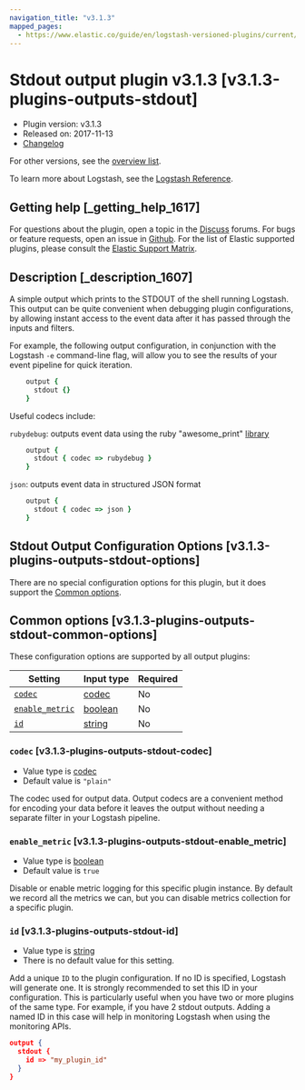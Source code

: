 ```yaml
---
navigation_title: "v3.1.3"
mapped_pages:
  - https://www.elastic.co/guide/en/logstash-versioned-plugins/current/v3.1.3-plugins-outputs-stdout.html
---
```


# Stdout output plugin v3.1.3 [v3.1.3-plugins-outputs-stdout]


* Plugin version: v3.1.3
* Released on: 2017-11-13
* [Changelog](https://github.com/logstash-plugins/logstash-output-stdout/blob/v3.1.3/CHANGELOG.md)

For other versions, see the [overview list](output-stdout-index.md).

To learn more about Logstash, see the [Logstash Reference](logstash://reference/index.md).

## Getting help [_getting_help_1617]

For questions about the plugin, open a topic in the [Discuss](http://discuss.elastic.co) forums. For bugs or feature requests, open an issue in [Github](https://github.com/logstash-plugins/logstash-output-stdout). For the list of Elastic supported plugins, please consult the [Elastic Support Matrix](https://www.elastic.co/support/matrix#matrix_logstash_plugins).


## Description [_description_1607]

A simple output which prints to the STDOUT of the shell running Logstash. This output can be quite convenient when debugging plugin configurations, by allowing instant access to the event data after it has passed through the inputs and filters.

For example, the following output configuration, in conjunction with the Logstash `-e` command-line flag, will allow you to see the results of your event pipeline for quick iteration.

```ruby
    output {
      stdout {}
    }
```

Useful codecs include:

`rubydebug`: outputs event data using the ruby "awesome_print" [library](http://rubygems.org/gems/awesome_print)

```ruby
    output {
      stdout { codec => rubydebug }
    }
```

`json`: outputs event data in structured JSON format

```ruby
    output {
      stdout { codec => json }
    }
```


## Stdout Output Configuration Options [v3.1.3-plugins-outputs-stdout-options]

There are no special configuration options for this plugin, but it does support the [Common options](v3-1-3-plugins-outputs-stdout.md#v3.1.3-plugins-outputs-stdout-common-options).


## Common options [v3.1.3-plugins-outputs-stdout-common-options]

These configuration options are supported by all output plugins:

| Setting | Input type | Required |
| --- | --- | --- |
| [`codec`](v3-1-3-plugins-outputs-stdout.md#v3.1.3-plugins-outputs-stdout-codec) | [codec](logstash://reference/configuration-file-structure.md#codec) | No |
| [`enable_metric`](v3-1-3-plugins-outputs-stdout.md#v3.1.3-plugins-outputs-stdout-enable_metric) | [boolean](logstash://reference/configuration-file-structure.md#boolean) | No |
| [`id`](v3-1-3-plugins-outputs-stdout.md#v3.1.3-plugins-outputs-stdout-id) | [string](logstash://reference/configuration-file-structure.md#string) | No |

### `codec` [v3.1.3-plugins-outputs-stdout-codec]

* Value type is [codec](logstash://reference/configuration-file-structure.md#codec)
* Default value is `"plain"`

The codec used for output data. Output codecs are a convenient method for encoding your data before it leaves the output without needing a separate filter in your Logstash pipeline.


### `enable_metric` [v3.1.3-plugins-outputs-stdout-enable_metric]

* Value type is [boolean](logstash://reference/configuration-file-structure.md#boolean)
* Default value is `true`

Disable or enable metric logging for this specific plugin instance. By default we record all the metrics we can, but you can disable metrics collection for a specific plugin.


### `id` [v3.1.3-plugins-outputs-stdout-id]

* Value type is [string](logstash://reference/configuration-file-structure.md#string)
* There is no default value for this setting.

Add a unique `ID` to the plugin configuration. If no ID is specified, Logstash will generate one. It is strongly recommended to set this ID in your configuration. This is particularly useful when you have two or more plugins of the same type. For example, if you have 2 stdout outputs. Adding a named ID in this case will help in monitoring Logstash when using the monitoring APIs.

```json
output {
  stdout {
    id => "my_plugin_id"
  }
}
```



